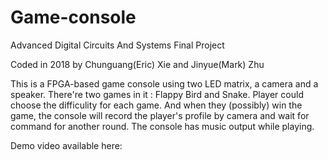 # Game-console
Advanced Digital Circuits And Systems Final Project

Coded in 2018 by Chunguang(Eric) Xie and Jinyue(Mark) Zhu

This is a FPGA-based game console using two LED matrix, a camera and a speaker. There're two games in it : Flappy Bird and Snake.
Player could choose the difficulity for each game.
And when they (possibly) win the game, the console will record the player's profile by camera and wait for command for another round.
The console has music output while playing.

Demo video available here: 
